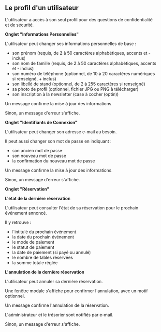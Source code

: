 ## Le profil d'un utilisateur

L'utilisateur a accès à son seul profil pour des questions de confidentialité et de sécurité.

**Onglet "Informations Personnelles"**

L'utilisateur peut changer ses informations personnelles de base :

- son prénom (requis, de 2 à 50 caractères alphabétiques, accents et - inclus)
- son nom de famille (requis, de 2 à 50 caractères alphabétiques, accents et - inclus)
- son numéro de téléphone (optionnel, de 10 à 20 caractères numériques si renseigné, + inclus)
- son libellé de stand (optionnel, de 2 à 255 caractères si renseigné)
- sa photo de profil (optionnel, fichier JPG ou PNG à télécharger)
- son inscription à la newsletter (case à cocher (optin))

Un message confirme la mise à jour des informations.

Sinon, un message d'erreur s'affiche.

**Onglet "Identifiants de Connexion"**

L'utilisateur peut changer son adresse e-mail au besoin.

Il peut aussi changer son mot de passe en indiquant :

- son ancien mot de passe
- son nouveau mot de passe
- la confirmation du nouveau mot de passe

Un message confirme la mise à jour des informations.

Sinon, un message d'erreur s'affiche.

**Onglet "Réservation"**

**L'état de la dernière réservation**

L'utilisateur peut consulter l'état de sa réservation pour le prochain événement annoncé.

Il y retrouve :

- l'intitulé du prochain événement
- la date du prochain événement
- le mode de paiement
- le statut de paiement
- la date de paiement (si payé ou annulé)
- le nombre de tables réservées
- la somme totale réglée

**L'annulation de la dernière réservation**

L'utilisateur peut annuler sa dernière réservation.

Une fenêtre modale s'affiche pour confirmer l'annulation, avec un motif optionnel.

Un message confirme l'annulation de la réservation.

L'administrateur et le trésorier sont notifiés par e-mail.

Sinon, un message d'erreur s'affiche.